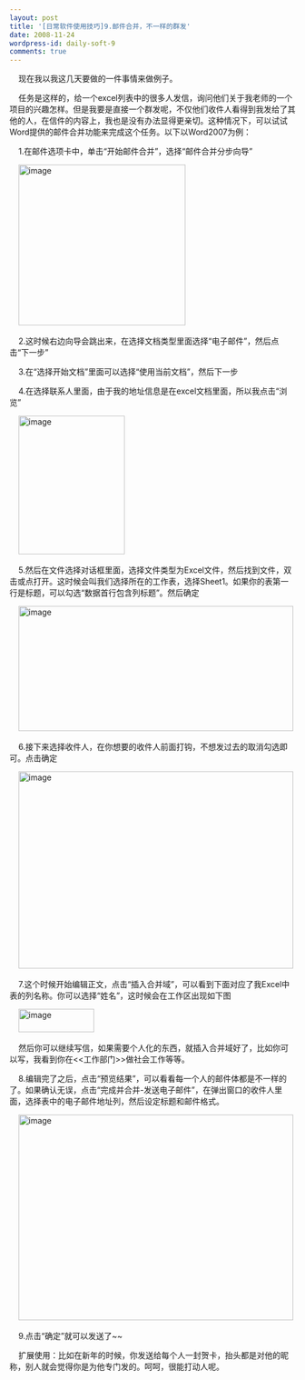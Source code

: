 ```yaml
---
layout: post
title: '[日常软件使用技巧]9.邮件合并，不一样的群发'
date: 2008-11-24
wordpress-id: daily-soft-9
comments: true
---
```

<p>&#160;&#160;&#160; 现在我以我这几天要做的一件事情来做例子。</p>  <p>&#160;&#160;&#160; 任务是这样的，给一个excel列表中的很多人发信，询问他们关于我老师的一个项目的兴趣怎样。但是我要是直接一个群发呢，不仅他们收件人看得到我发给了其他的人，在信件的内容上，我也是没有办法显得更亲切。这种情况下，可以试试Word提供的邮件合并功能来完成这个任务。以下以Word2007为例：</p>  <p>&#160;&#160;&#160; 1.在邮件选项卡中，单击“开始邮件合并”，选择“邮件合并分步向导”</p>  <p>&#160;&#160;&#160; <a href="http://laoyang.yo2.cn/wp-content/uploads/300/30018/2008/11/image22.png"><img style="border-top-width: 0px; border-left-width: 0px; border-bottom-width: 0px; border-right-width: 0px" height="283" alt="image" src="http://laoyang.yo2.cn/wp-content/uploads/300/30018/2008/11/image-thumb22.png" width="294" border="0" /></a> </p>  <p>&#160;&#160;&#160; 2.这时候右边向导会跳出来，在选择文档类型里面选择“电子邮件”，然后点击“下一步”</p>  <p>&#160;&#160;&#160; 3.在“选择开始文档”里面可以选择“使用当前文档”，然后下一步</p>  <p>&#160;&#160;&#160; 4.在选择联系人里面，由于我的地址信息是在excel文档里面，所以我点击“浏览”</p>  <p>&#160;&#160;&#160; <a href="http://laoyang.yo2.cn/wp-content/uploads/300/30018/2008/11/image23.png"><img style="border-top-width: 0px; border-left-width: 0px; border-bottom-width: 0px; border-right-width: 0px" height="244" alt="image" src="http://laoyang.yo2.cn/wp-content/uploads/300/30018/2008/11/image-thumb23.png" width="187" border="0" /></a> </p>  <p>&#160;&#160;&#160; 5.然后在文件选择对话框里面，选择文件类型为Excel文件，然后找到文件，双击或点打开。这时候会叫我们选择所在的工作表，选择Sheet1。如果你的表第一行是标题，可以勾选“数据首行包含列标题”。然后确定</p>  <p>&#160;&#160;&#160; <a href="http://laoyang.yo2.cn/wp-content/uploads/300/30018/2008/11/image24.png"><img style="border-top-width: 0px; border-left-width: 0px; border-bottom-width: 0px; border-right-width: 0px" height="220" alt="image" src="http://laoyang.yo2.cn/wp-content/uploads/300/30018/2008/11/image-thumb24.png" width="484" border="0" /></a> </p>  <p>&#160;&#160;&#160; 6.接下来选择收件人，在你想要的收件人前面打钩，不想发过去的取消勾选即可。点击确定</p>  <p>&#160;&#160;&#160; <a href="http://laoyang.yo2.cn/wp-content/uploads/300/30018/2008/11/image25.png"><img style="border-top-width: 0px; border-left-width: 0px; border-bottom-width: 0px; border-right-width: 0px" height="347" alt="image" src="http://laoyang.yo2.cn/wp-content/uploads/300/30018/2008/11/image-thumb25.png" width="484" border="0" /></a> </p>  <p>&#160;&#160;&#160; 7.这个时候开始编辑正文，点击“插入合并域”，可以看到下面对应了我Excel中表的列名称。你可以选择“姓名”，这时候会在工作区出现如下图</p>  <p>&#160;&#160;&#160; <a href="http://laoyang.yo2.cn/wp-content/uploads/300/30018/2008/11/image26.png"><img style="border-top-width: 0px; border-left-width: 0px; border-bottom-width: 0px; border-right-width: 0px" height="41" alt="image" src="http://laoyang.yo2.cn/wp-content/uploads/300/30018/2008/11/image-thumb26.png" width="133" border="0" /></a> </p>  <p>&#160;&#160;&#160; 然后你可以继续写信，如果需要个人化的东西，就插入合并域好了，比如你可以写，我看到你在&lt;&lt;工作部门&gt;&gt;做社会工作等等。</p>  <p>&#160;&#160;&#160; 8.编辑完了之后，点击“预览结果”，可以看看每一个人的邮件体都是不一样的了。如果确认无误，点击“完成并合并-发送电子邮件”，在弹出窗口的收件人里面，选择表中的电子邮件地址列，然后设定标题和邮件格式。</p>  <p>&#160;&#160;&#160; <a href="http://laoyang.yo2.cn/wp-content/uploads/300/30018/2008/11/image27.png"><img style="border-top-width: 0px; border-left-width: 0px; border-bottom-width: 0px; border-right-width: 0px" height="362" alt="image" src="http://laoyang.yo2.cn/wp-content/uploads/300/30018/2008/11/image-thumb27.png" width="484" border="0" /></a> </p>  <p>&#160;&#160;&#160; 9.点击“确定”就可以发送了~~</p>  <p>&#160;&#160;&#160; 扩展使用：比如在新年的时候，你发送给每个人一封贺卡，抬头都是对他的昵称，别人就会觉得你是为他专门发的。呵呵，很能打动人呢。</p>
